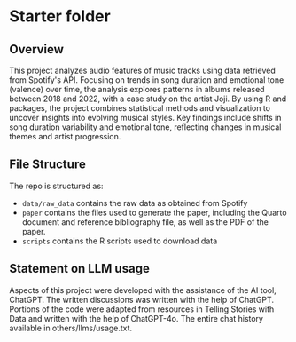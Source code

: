 # Starter folder

## Overview

This project analyzes audio features of music tracks using data retrieved from Spotify's API. Focusing on trends in song duration and emotional tone (valence) over time, the analysis explores patterns in albums released between 2018 and 2022, with a case study on the artist Joji. By using R and packages, the project combines statistical methods and visualization to uncover insights into evolving musical styles. Key findings include shifts in song duration variability and emotional tone, reflecting changes in musical themes and artist progression.



## File Structure

The repo is structured as:

-   `data/raw_data` contains the raw data as obtained from Spotify
-   `paper` contains the files used to generate the paper, including the Quarto document and reference bibliography file, as well as the PDF of the paper. 
-   `scripts` contains the R scripts used to download data

## Statement on LLM usage
Aspects of this project were developed with the assistance of the AI tool, ChatGPT. The written discussions was written with the help of ChatGPT. Portions of the code were adapted from resources in Telling Stories with Data and written with the help of ChatGPT-4o.  The entire chat history available in others/llms/usage.txt.